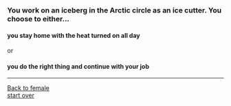 ### You work on an iceberg in the Arctic circle as an ice cutter. You choose to either...  
#### you stay home with the heat turned on all day   
or   
#### you do the right thing and continue with your job  

---
[Back to female](female.md)  
[start over](start.md)



